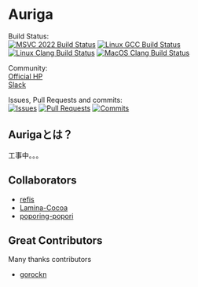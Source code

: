 Auriga
========

Build Status:  
[![MSVC 2022 Build Status](https://github.com/auriga/auriga/actions/workflows/integration-windows-build-msvc-2022.yml/badge.svg)](https://github.com/auriga/auriga/actions/workflows/integration-windows-build-msvc-2022.yml)
[![Linux GCC Build Status](https://github.com/auriga/auriga/actions/workflows/integration-linux-build-gcc.yml/badge.svg)](https://github.com/auriga/auriga/actions/workflows/integration-linux-build-gcc.yml)
[![Linux Clang Build Status](https://github.com/auriga/auriga/actions/workflows/integration-linux-build-clang.yml/badge.svg)](https://github.com/auriga/auriga/actions/workflows/integration-linux-build-clang.yml)
[![MacOS Clang Build Status](https://github.com/auriga/auriga/actions/workflows/integration-macos-build-clang.yml/badge.svg)](https://github.com/auriga/auriga/actions/workflows/integration-macos-build-clang.yml)

Community:  
[Official HP](http://auriga.moe.hm/)  
[Slack](https://ro-auriga.slack.com)  

Issues, Pull Requests and commits:  
[![Issues](https://img.shields.io/github/issues/auriga/auriga.svg)](https://github.com/auriga/auriga/issues)
[![Pull Requests](https://img.shields.io/github/issues-pr/auriga/auriga.svg)](https://github.com/auriga/auriga/pulls)
[![Commits](https://img.shields.io/github/commits-since/auriga/auriga/master.svg)](https://github.com/auriga/auriga/commits/master)

Aurigaとは？
---------
工事中。。。

Collaborators
-------------
- [refis](https://github.com/refis)
- [Lamina-Cocoa](https://github.com/Lamina-Cocoa)
- [poporing-popori](https://github.com/poporing-popori)

Great Contributors
-------------
Many thanks contributors

- [gorockn](https://github.com/gorockn)
